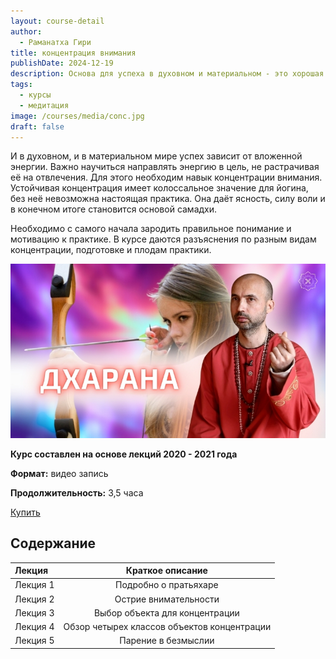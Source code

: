 ```yaml
---
layout: course-detail
author:
  - Раманатха Гири
title: концентрация внимания
publishDate: 2024-12-19
description: Основа для успеха в духовном и материальном - это хорошая концентрация. Сосредоточенность помогает преодолевать внутренние и внешние препятствия, превращая каждое действие в шаг к успеху как на духовном, так и на материальном пути.
tags:
  - курсы
  - медитация
image: /courses/media/conc.jpg
draft: false
---
```


И в духовном, и в материальном мире успех зависит от вложенной энергии. Важно научиться направлять энергию в цель, не растрачивая её на отвлечения. Для этого необходим навык концентрации внимания.
Устойчивая концентрация имеет колоссальное значение для йогина, без неё невозможна настоящая практика. Она даёт ясность, силу воли и в конечном итоге становится основой самадхи. 

Необходимо с самого начала зародить правильное понимание и мотивацию к практике. В курсе даются разъяснения  по разным видам концентрации, подготовке и плодам практики. 

![медитация](/courses/media/conc.jpg)


**Курс составлен на основе лекций 2020 - 2021 года**

**Формат:** видео запись

**Продолжительность:** 3,5 часа

<div class="buy-link">

[Купить](https://www.dattatreya.space/enroll/3120768)
</div>

## Содержание

| Лекция   |              Краткое описание               |
| :------- | :-----------------------------------------: |
| Лекция 1 |            Подробно о пратьяхаре            |
| Лекция 2 |            Острие внимательности            |
| Лекция 3 |       Выбор объекта для концентрации        |
| Лекция 4 | Обзор четырех классов объектов концентрации |
| Лекция 5 |             Парение в безмыслии             |



